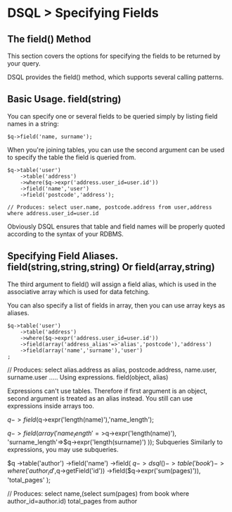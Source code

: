 # DSQL > Specifying Fields

## The field() Method

This section covers the options for specifying the fields to be returned by your query. 

DSQL provides the field() method, which supports several calling patterns.

## Basic Usage. field(string)

You can specify one or several fields to be queried simply by listing field names in a string:

	$q->field('name, surname');

When you're joining tables, you can use the second argument can be used to specify the table the field is queried from.

	$q->table('user')
  		->table('address')
  		->where($q->expr('address.user_id=user.id'))
	  	->field('name','user')
  		->field('postcode','address');

	// Produces: select user.name, postcode.address from user,address where address.user_id=user.id

Obviously DSQL ensures that table and field names will be properly quoted according to the syntax of your RDBMS.

## Specifying Field Aliases. field(string,string,string) Or field(array,string)

The third argument to field() will assign a field alias, which is used in the associative array which is used for data fetching.

You can also specify a list of fields in array, then you can use array keys as aliases.

	$q->table('user')
  		->table('address')
  		->where($q->expr('address.user_id=user.id'))
  		->field(array('address_alias'=>'alias','postcode'),'address')
  		->field(array('name','surname'),'user')
  	;

// Produces: select alias.address  as alias, postcode.address, name.user, surname.user .....
Using expressions. field(object, alias)

Expressions can't use tables. Therefore if first argument is an object, second argument is treated as an alias instead. You still can use expressions inside arrays too.

$q->field($q->expr('length(name)'),'name_length');

$q->field(array(
  'name_length'=>$q->expr('length(name)'),
  'surname_length'=>$q->expr('length(surname)')
));
Subqueries
Similarly to expressions, you may use subqueries.

$q
  ->table('author')
  ->field('name')
  ->field(
    $q->dsql()
    ->table('book')
    ->where('author_id',$q->getField('id'))
    ->field($q->expr('sum(pages)')),
    'total_pages'
  );

// Produces: select name,(select sum(pages) from book where author_id=author.id) total_pages from author

